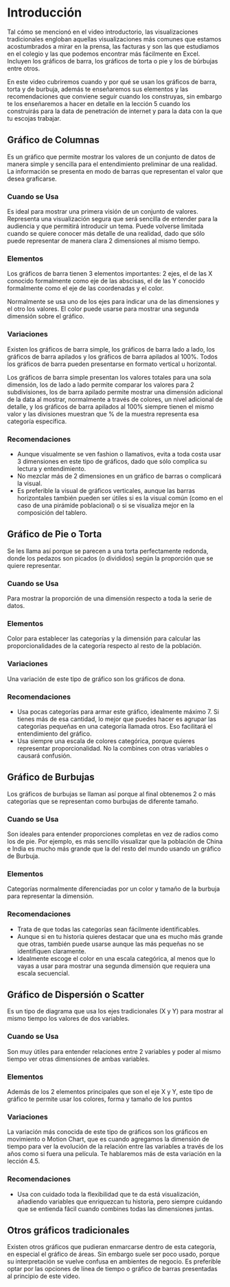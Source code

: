 ﻿# Introducción 
Tal cómo se mencionó en el video introductorio, las visualizaciones tradicionales engloban aquellas visualizaciones más comunes que estamos acostumbrados a mirar en la prensa, 
las facturas y son las que estudiamos en el colegio y las que podemos encontrar más fácilmente en Excel. 
Incluyen los gráficos de barra, los gráficos de torta o pie y los de búrbujas entre otros. 

En este video cubriremos cuando y por qué se usan los gráficos de barra, torta y de burbuja, además te enseñaremos sus elementos y las recomendaciones que conviene seguir 
cuando los construyas, sin embargo te los enseñaremos a hacer en detalle en la lección 5 cuando los construirás para la data de penetración de internet 
y para la data con la que tu escojas trabajar. 

## Gráfico de Columnas

Es un gráfico que permite mostrar los valores de un conjunto de datos de manera simple y sencilla para el entendimiento preliminar de una realidad. 
La información se presenta en modo de barras que representan el valor que desea graficarse. 

### Cuando se Usa
Es ideal para mostrar una primera visión de un conjunto de valores. Representa una visualización segura que será sencilla de entender para la audiencia y que permitirá introducir un tema. 
Puede volverse limitada cuando se quiere conocer más detalle de una realidad, dado que sólo puede representar de manera clara 2 dimensiones al mismo tiempo. 

### Elementos
Los gráficos de barra tienen 3 elementos importantes: 2 ejes, el de las X conocido formalmente como eje de las abscisas, el de las Y conocido formalmente como el eje de las coordenadas 
y el color. 

Normalmente se usa uno de los ejes para indicar una de las dimensiones y el otro los valores. El color puede usarse para mostrar una segunda dimensión sobre el gráfico. 

### Variaciones
Existen los gráficos de barra simple, los gráficos de barra lado a lado, los gráficos de barra apilados y los gráficos de barra apilados al 100%. 
Todos los gráficos de barra pueden presentarse en formato vertical u horizontal. 

Los gráficos de barra simple presentan los valores totales para una sola dimensión, los de lado a lado permite comparar los valores para 2 subdivisiones, 
los de barra apilado permite mostrar una dimensión adicional de la data al mostrar, normalmente a través de colores, un nivel adicional de detalle, 
y los gráficos de barra apilados al 100% siempre tienen el mismo valor y las divisiones muestran que % de la muestra representa esa categoría específica. 

### Recomendaciones
- Aunque visualmente se ven fashion o llamativos, evita a toda costa usar 3 dimensiones en este tipo de gráficos, dado que sólo complica su lectura y entendimiento. 
- No mezclar más de 2 dimensiones en un gráfico de barras o complicará la visual. 
- Es preferible la visual de gráficos verticales, aunque las barras horizontales también pueden ser útiles si es la visual común 
(como en el caso de una pirámide poblacional) o si se visualiza mejor en la composición del tablero. 


## Gráfico de Pie o Torta
Se les llama así porque se parecen a una torta perfectamente redonda, donde los pedazos son picados (o divididos) según la proporción que se quiere representar. 

### Cuando se Usa
Para mostrar la proporción de una dimensión respecto a toda la serie de datos. 

### Elementos
Color para establecer las categorías y la dimensión para calcular las proporcionalidades de la categoría respecto al resto de la población. 

### Variaciones
Una variación de este tipo de gráfico son los gráficos de dona.

### Recomendaciones
- Usa pocas categorías para armar este gráfico, idealmente máximo 7. Si tienes más de esa cantidad, lo mejor que puedes hacer es agrupar las categorías pequeñas 
en una categoría llamada otros. Eso facilitará el entendimiento del gráfico.
- Usa siempre una escala de colores categórica, porque quieres representar proporcionalidad. No la combines con otras variables o causará confusión. 



## Gráfico de Burbujas
Los gráficos de burbujas se llaman así porque al final obtenemos 2 o más categorías que se representan como burbujas de diferente tamaño. 

### Cuando se Usa
Son ideales para entender proporciones completas en vez de radios como los de pie. Por ejemplo, es más sencillo visualizar que la población de China e India es mucho más grande que la del resto del mundo 
usando un gráfico de Burbuja.  

### Elementos
Categorías normalmente diferenciadas por un color y tamaño de la burbuja para representar la dimensión. 


### Recomendaciones
- Trata de que todas las categorías sean fácilmente identificables.
- Aunque si en tu historia quieres destacar que una es mucho más grande que otras, también puede usarse aunque las más pequeñas no se identifiquen claramente. 
- Idealmente escoge el color en una escala categórica, al menos que lo vayas a usar para mostrar una segunda dimensión que requiera una escala secuencial. 

## Gráfico de Dispersión o Scatter
Es un tipo de diagrama que usa los ejes tradicionales (X y Y) para mostrar al mismo tiempo los valores de dos variables. 

### Cuando se Usa
Son muy útiles para entender relaciones entre 2 variables y poder al mismo tiempo ver otras dimensiones de ambas variables. 


### Elementos
Además de los 2 elementos principales que son el eje X y Y,  este tipo de gráfico te permite usar los colores, forma y tamaño de los puntos


### Variaciones
La variación más conocida de este tipo de gráficos son los gráficos en movimiento o Motion Chart, que es cuando agregamos la dimensión de tiempo para ver 
la evolución de la relación entre las variables a través de los años como si fuera una película. Te hablaremos más de esta variación en la lección 4.5.  

### Recomendaciones
- Usa con cuidado toda la flexibilidad que te da está visualización, añadiendo variables que enriquezcan tu historia, pero siempre cuidando 
que se entienda fácil cuando combines todas las dimensiones juntas. 



## Otros gráficos tradicionales

Existen otros gráficos que pudieran enmarcarse dentro de esta categoría, en especial el gráfico de áreas. Sin embargo suele ser poco usado, porque su interpretación se vuelve 
confusa en ambientes de negocio. Es preferible optar por las opciones de línea de tiempo o gráfico de barras presentadas al principio de este video. 






